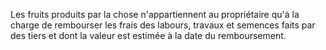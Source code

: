   
 Les fruits produits par la chose n'appartiennent au propriétaire qu'à la charge de rembourser les frais des labours, travaux et semences faits par des tiers et dont la valeur est estimée à la date du remboursement.  

  
